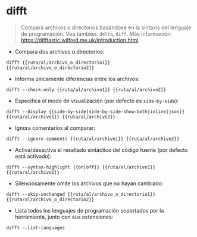 # difft

> Compara archivos o directorios basándose en la sintaxis del lenguaje de programación.
> Vea también: `delta`, `diff`.
> Más información: <https://difftastic.wilfred.me.uk/introduction.html>.

- Compara dos archivos o directorios:

`difft {{ruta/al/archivo_o_directorio1}} {{ruta/al/archivo_o_directorio2}}`

- Informa únicamente diferencias entre los archivos:

`difft --check-only {{ruta/al/archivo1}} {{ruta/al/archivo2}}`

- Especifica el modo de visualización (por defecto es `side-by-side`):

`difft --display {{side-by-side|side-by-side-show-both|inline|json}} {{ruta/al/archivo1}} {{ruta/al/archivo2}}`

- Ignora comentarios al comparar:

`difft --ignore-comments {{ruta/al/archivo1}} {{ruta/al/archivo2}}`

- Activa/desactiva el resaltado sintáctico del código fuente (por defecto está activado):

`difft --syntax-highlight {{on|off}} {{ruta/al/archivo1}} {{ruta/al/archivo2}}`

- Silenciosamente omite los archivos que no hayan cambiado:

`difft --skip-unchanged {{ruta/al/archivo_o_directorio1}} {{ruta/al/archivo_o_directorio2}}`

- Lista todos los lenguajes de programación soportados por la herramienta, junto con sus extensiones:

`difft --list-languages`

